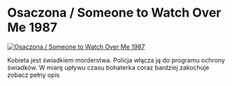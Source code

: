 Osaczona / Someone to Watch Over Me 1987 
=============
[![Osaczona / Someone to Watch Over Me 1987 ](http://vidos.pl/images/player.gif)](http://vidos.pl/osaczona-someone-to-watch-over-me-1987)

 Kobieta jest świadkiem morderstwa. Policja włącza ją do programu ochrony świadków. W miarę upływu czasu bohaterka coraz bardziej zakochuje zobacz pełny opis
